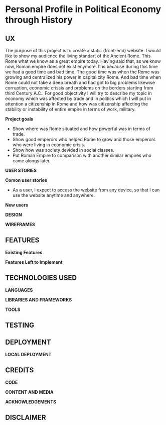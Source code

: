 # Personal Profile in Political Economy through History


## UX

The purpose of this project is to create a static (front-end) website. I would like to show my audience the living standart of the Ancient Rome.
This Rome what we know as a great empire today. Having said that, as we know now, Roman empire does not exist enymore. It is because during this time
we had a good time and bad time. The good time was when the Rome was growing and centralized his power in capital city Rome. And bad time when Rome 
could not take a deep breath and had got to big problems likewise corruption, economic crissis and problems on the borders starting from third Century A.C..
For good objectivity I will try to describe my topic in economy which was affected by trade and in politics which I will put in attention a citizenship
in Rome and how was citizenship affecting the stability or instability of entire empire in terms of work, military.  

**Project goals**

* Show where was Rome situated and how powerful was in terms of trade.
* Show good emperors who helped Rome to grow and those emperors who were living in economic crisis.
* Show how was society devided in social classes.
* Put Roman Empire to comparison with another similar empires who came alongs later. 



**USER STORIES**

**Comon user stories**

* As a user, I expect to access the website from any device, so that I can use the website anytime and anywhere. 


**New users**


**DESIGN**


**WIREFRAMES**


## FEATURES

**Existing Features**

**Features Left to Implement**

## TECHNOLOGIES USED

**LANGUAGES**

**LIBRARIES AND FRAMEWORKS**

**TOOLS**

## TESTING

## DEPLOYMENT

**LOCAL DEPLOYMENT**

## CREDITS

**CODE**

**CONTENT AND MEDIA**

**ACKNOWLEDGEMENTS**

## DISCLAIMER











